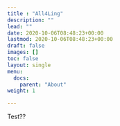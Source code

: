 ```yaml
---
title : "All4Ling"
description: ""
lead: ""
date: 2020-10-06T08:48:23+00:00
lastmod: 2020-10-06T08:48:23+00:00
draft: false
images: []
toc: false
layout: single
menu:
  docs:
    parent: "About"
weight: 1

---
```



Test??
